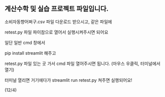 ## 계산수학 및 실습 프로젝트 파일입니다. 

소비자동향어쩌구.csv 파일 다운로드 받으시고, 같은 파일에

retest.py 파일 파이참으로 열어서 실행시켜주시면 되어요 

일단 일반 cmd 창에서

pip install streamlit 해주고 

retest.py 파일 있는 곳 가서 cmd 파일 열어주시면 됩니다. (마우스 우클릭, 터미널에서 열기)

터미널 열리면 거기에다가 streamlit run retest.py 쳐주면 실행되어요!

(12/4) 
